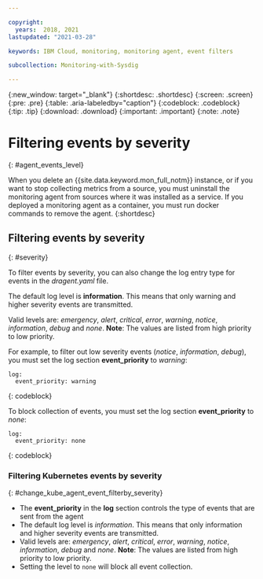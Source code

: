 ```yaml
---

copyright:
  years:  2018, 2021
lastupdated: "2021-03-28"

keywords: IBM Cloud, monitoring, monitoring agent, event filters

subcollection: Monitoring-with-Sysdig

---
```


{:new_window: target="_blank"}
{:shortdesc: .shortdesc}
{:screen: .screen}
{:pre: .pre}
{:table: .aria-labeledby="caption"}
{:codeblock: .codeblock}
{:tip: .tip}
{:download: .download}
{:important: .important}
{:note: .note}

# Filtering events by severity
{: #agent_events_level}

When you delete an {{site.data.keyword.mon_full_notm}} instance, or if you want to stop collecting metrics from a source, you must uninstall the monitoring agent from sources where it was installed as a service. If you deployed a monitoring agent as a container, you must run docker commands to remove the agent.
{:shortdesc}




## Filtering events by severity
{: #severity}

To filter events by severity, you can also change the log entry type for events in the *dragent.yaml* file. 

The default log level is **information**. This means that only warning and higher severity events are transmitted.

Valid levels are: *emergency*, *alert*, *critical*, *error*, *warning*, *notice*, *information*, *debug* and *none*. **Note**: The values are listed from high priority to low priority.

For example, to filter out low severity events (*notice*, *information*, *debug*), you must set the log section **event_priority** to *warning*:

```
log:
  event_priority: warning
```
{: codeblock}


To block collection of events, you must set the log section **event_priority** to *none*:

```
log:
  event_priority: none
```
{: codeblock}




### Filtering Kubernetes events by severity
{: #change_kube_agent_event_filterby_severity}

* The **event_priority** in the **log** section controls the type of events that are sent from the agent
* The default log level is *information*. This means that only information and higher severity events are transmitted.
* Valid levels are: *emergency*, *alert*, *critical*, *error*, *warning*, *notice*, *information*, *debug* and *none*. **Note**: The values are listed from high priority to low priority.
* Setting the level to `none` will block all event collection.

